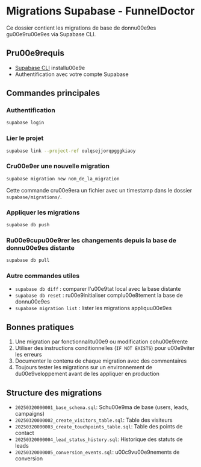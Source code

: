 # Migrations Supabase - FunnelDoctor

Ce dossier contient les migrations de base de donnu00e9es gu00e9ru00e9es via Supabase CLI.

## Pru00e9requis

- [Supabase CLI](https://github.com/supabase/cli#installation) installu00e9e
- Authentification avec votre compte Supabase

## Commandes principales

### Authentification

```bash
supabase login
```

### Lier le projet

```bash
supabase link --project-ref oulqsejjorqpgggkiaoy
```

### Cru00e9er une nouvelle migration

```bash
supabase migration new nom_de_la_migration
```

Cette commande cru00e9era un fichier avec un timestamp dans le dossier `supabase/migrations/`.

### Appliquer les migrations

```bash
supabase db push
```

### Ru00e9cupu00e9rer les changements depuis la base de donnu00e9es distante

```bash
supabase db pull
```

### Autre commandes utiles

- `supabase db diff` : comparer l'u00e9tat local avec la base distante
- `supabase db reset` : ru00e9initialiser complu00e8tement la base de donnu00e9es
- `supabase migration list` : lister les migrations appliquu00e9es

## Bonnes pratiques

1. Une migration par fonctionnalitu00e9 ou modification cohu00e9rente
2. Utiliser des instructions conditionnelles (`IF NOT EXISTS`) pour u00e9viter les erreurs
3. Documenter le contenu de chaque migration avec des commentaires
4. Toujours tester les migrations sur un environnement de du00e9veloppement avant de les appliquer en production

## Structure des migrations

- `20250320000001_base_schema.sql`: Schu00e9ma de base (users, leads, campaigns)
- `20250320000002_create_visitors_table.sql`: Table des visiteurs
- `20250320000003_create_touchpoints_table.sql`: Table des points de contact
- `20250320000004_lead_status_history.sql`: Historique des statuts de leads
- `20250320000005_conversion_events.sql`: u00c9vu00e9nements de conversion
